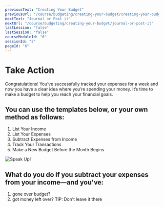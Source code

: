 ```yaml
---
previousText: "Creating Your Budget"
previousUrl: "/course/budgeting/creating-your-budget/creating-your-budget"
nextText: "Journal or Post it"
nextUrl: "/course/budgeting/creating-your-budget/journal-or-post-it"
lastLession: "false"
lastSession: "false"
courseModuleId: "6"
sessionId: "2"
pageId: "6"
---
```



# Take Action

Congratulations! You’ve successfully tracked your expenses for a week and now you have a clear idea where you’re spending your money. It’s time to make a budget to help you reach your financial goals.

## You can use the templates below, or your own method as follows:
1. List Your Income
2. List Your Expenses
3. Subtract Expenses from Income
4. Track Your Transactions
5. Make a New Budget Before the Month Begins

![Speak Up!](/assets/img/lets-talk-about-it.png)

## What do you do if you subtract your expenses from your income—and you've:
1. gone over budget? 
2. got money left over? TIP: Don't leave it there



